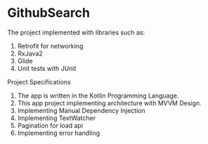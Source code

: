 # GithubSearch

The project implemented with libraries such as:
1. Retrofit for networking
2. RxJava2
3. Glide
2. Unit tests with JUnit

Project Specifications
1. The app is written in the Kotlin Programming Language.
2. This app project implementing architecture with MVVM Design.
3. Implementing Manual Dependency Injection
4. Implementing TextWatcher
5. Pagination for load api
6. Implementing error handling

